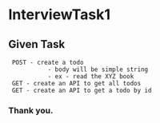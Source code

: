 # InterviewTask1

## Given Task

```
 POST - create a todo
           - body will be simple string
           - ex - read the XYZ book
 GET - create an API to get all todos
 GET - create an API to get a todo by id

```

### Thank you.

